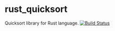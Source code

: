 # rust_quicksort

Quicksort library for Rust language. [![Build Status](https://travis-ci.org/JunSuzukiJapan/rust_quicksort.svg?branch=master)](https://travis-ci.org/JunSuzukiJapan/rust_quicksort)
